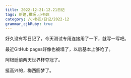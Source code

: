 ```yaml
---
title: 2022-12-21-12.21日记
tags: 新建,模板,小书匠
category: /小书匠/日记/2022-12
grammar_cjkRuby: true
---
```

好久没有写日记了，今天测试专用连接用了一下，就写一写吧。

最近GitHub pages好像也被墙了，以后基本上够呛了。

阿根廷前两天世界杯夺冠了。

挺高兴的，梅西圆梦了。